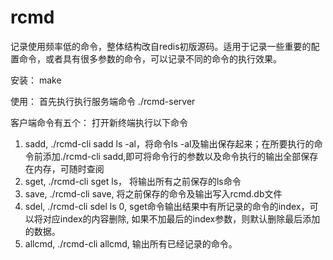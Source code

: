 # rcmd
记录使用频率低的命令，整体结构改自redis初版源码。适用于记录一些重要的配置命令，或者具有很多参数的命令，可以记录不同的命令的执行效果。

安装： make

使用： 首先执行执行服务端命令 ./rcmd-server

客户端命令有五个：
打开新终端执行以下命令

1. sadd, ./rcmd-cli sadd ls -al，将命令ls -al及输出保存起来；在所要执行的命令前添加./rcmd-cli sadd,即可将命令行的参数以及命令执行的输出全部保存在内存，可随时查阅
2. sget, ./rcmd-cli sget ls， 将输出所有之前保存的ls命令
3. save, ./rcmd-cli save, 将之前保存的命令及输出写入rcmd.db文件
4. sdel, ./rcmd-cli sdel ls 0, sget命令输出结果中有所记录的命令的index，可以将对应index的内容删除, 如果不加最后的index参数，则默认删除最后添加的数据。
5. allcmd, ./rcmd-cli allcmd, 输出所有已经记录的命令。
